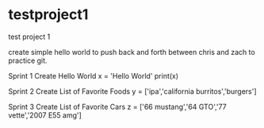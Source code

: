 # testproject1
test project 1

create simple hello world to push back and forth between chris and zach to practice git.

Sprint 1
Create Hello World 
x = 'Hello World'
print(x)

Sprint 2 
Create List of Favorite Foods
y = ['ipa','california burritos','burgers']

Sprint 3 
Create List of Favorite Cars
z = ['66 mustang','64 GTO','77 vette','2007 E55 amg']
